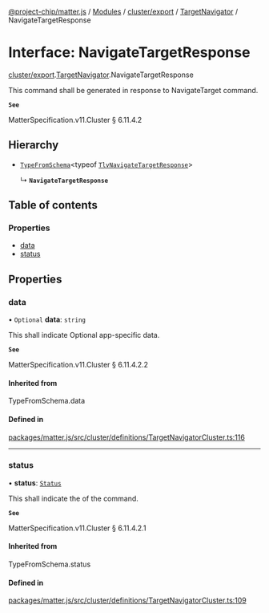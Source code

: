 [@project-chip/matter.js](../README.md) / [Modules](../modules.md) / [cluster/export](../modules/cluster_export.md) / [TargetNavigator](../modules/cluster_export.TargetNavigator.md) / NavigateTargetResponse

# Interface: NavigateTargetResponse

[cluster/export](../modules/cluster_export.md).[TargetNavigator](../modules/cluster_export.TargetNavigator.md).NavigateTargetResponse

This command shall be generated in response to NavigateTarget command.

**`See`**

MatterSpecification.v11.Cluster § 6.11.4.2

## Hierarchy

- [`TypeFromSchema`](../modules/tlv_export.md#typefromschema)\<typeof [`TlvNavigateTargetResponse`](../modules/cluster_export.TargetNavigator.md#tlvnavigatetargetresponse)\>

  ↳ **`NavigateTargetResponse`**

## Table of contents

### Properties

- [data](cluster_export.TargetNavigator.NavigateTargetResponse.md#data)
- [status](cluster_export.TargetNavigator.NavigateTargetResponse.md#status)

## Properties

### data

• `Optional` **data**: `string`

This shall indicate Optional app-specific data.

**`See`**

MatterSpecification.v11.Cluster § 6.11.4.2.2

#### Inherited from

TypeFromSchema.data

#### Defined in

[packages/matter.js/src/cluster/definitions/TargetNavigatorCluster.ts:116](https://github.com/project-chip/matter.js/blob/904d0c9b952b91f28a21803759c5e5c66ee4d272/packages/matter.js/src/cluster/definitions/TargetNavigatorCluster.ts#L116)

___

### status

• **status**: [`Status`](../enums/cluster_export.TargetNavigator.Status.md)

This shall indicate the of the command.

**`See`**

MatterSpecification.v11.Cluster § 6.11.4.2.1

#### Inherited from

TypeFromSchema.status

#### Defined in

[packages/matter.js/src/cluster/definitions/TargetNavigatorCluster.ts:109](https://github.com/project-chip/matter.js/blob/904d0c9b952b91f28a21803759c5e5c66ee4d272/packages/matter.js/src/cluster/definitions/TargetNavigatorCluster.ts#L109)
